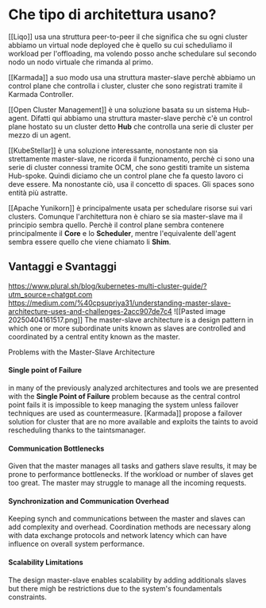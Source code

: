 # Che tipo di architettura usano?

 [[Liqo]] usa una struttura peer-to-peer il che significa che su ogni cluster abbiamo un virtual node deployed che è quello su cui scheduliamo il workload per l'offloading, ma volendo posso anche schedulare sul secondo nodo un nodo virtuale che rimanda al primo.
 
[[Karmada]] a suo modo usa una struttura master-slave perchè abbiamo un control plane che controlla i cluster, cluster che sono registrati tramite il Karmada Controller.

[[Open Cluster Management]] è una soluzione basata su un sistema Hub-agent. Difatti qui abbiamo una struttura master-slave perchè c'è un control plane hostato su un cluster detto **Hub** che controlla una serie di cluster per mezzo di un agent. 

[[KubeStellar]] è una soluzione interessante, nonostante non sia strettamente master-slave, ne ricorda il funzionamento, perchè ci sono una serie di cluster connessi tramite OCM, che sono gestiti tramite un sistema Hub-spoke. Quindi diciamo che un control plane che fa questo lavoro ci deve essere. 
Ma nonostante ciò, usa il concetto di spaces. Gli spaces sono entità più astratte.

[[Apache Yunikorn]] è principalmente usata per schedulare risorse sui vari clusters. Comunque l'architettura non è chiaro se sia master-slave ma il principio sembra quello. Perchè il control plane sembra contenere principalmente il **Core** e lo **Scheduler**, mentre l'equivalente dell'agent sembra essere quello che viene chiamato li **Shim**.

## Vantaggi e Svantaggi

https://www.plural.sh/blog/kubernetes-multi-cluster-guide/?utm_source=chatgpt.com
https://medium.com/%40cpsupriya31/understanding-master-slave-architecture-uses-and-challenges-2acc907de7c4
![[Pasted image 20250404161517.png]]
The master-slave architecture is a design pattern in which one or more subordinate units known as slaves are controlled and coordinated by a central entity known as the master.

Problems with the Master-Slave Architecture
#### Single point of Failure
in many of the previously analyzed architectures and tools we are presented with the **Single Point of Failure** problem because as the central control point fails it is impossible to keep managing the system unless failover techniques are used as countermeasure. [Karmada]] propose a failover solution for cluster that are no more available and exploits the taints to avoid rescheduling thanks to the taintsmanager.
#### Communication Bottlenecks
Given that the master manages all tasks and gathers slave results, it may be prone to performance bottlenecks. If the workload or number of slaves get too great. The master may struggle to manage all the incoming requests.
#### Synchronization and Communication Overhead
Keeping synch and communications between the master and slaves can add complexity and overhead. Coordination methods are necessary along with data exchange protocols and network latency which can have influence on overall system performance.
#### Scalability Limitations
The design master-slave enables scalability by adding additionals slaves but there migh be restrictions due to the system's foundamentals constraints.